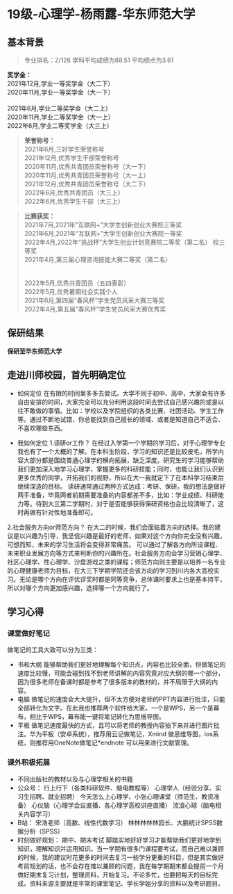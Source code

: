 # 19级-心理学-杨雨露-华东师范大学

## 基本背景
> 专业排名：2/126
> 学科平均成绩为88.51
> 平均绩点为3.61
>
**奖学金：**  
2021年12月,学业一等奖学金（大二下）  <br> 
2020年11月,学业一等奖学金（大一下）  <br>  
2021年6月,学业二等奖学金（大二上）   <br> 
2020年11月,学业二等奖学金（大一上）   <br> 
2022年6月,学业二等奖学金（大三上）   <br> 
   
>**荣誉称号：**   
2021年6月,三好学生荣誉称号  <br> 
2021年12月,优秀学生干部荣誉称号  <br> 
2020年11月,优秀共青团员荣誉称号（大一下）  <br> 
2020年11月,优秀共青团员荣誉称号（大一上）   <br> 
2021年12月,优秀共青团员荣誉称号（大二下）  <br> 
2022年6月,优秀共青团员（大三上）  <br> 
2022年6月,优秀学生干部（大三上）  <br> 

>**比赛获奖：**   
2021年7月,2021年“互联网+”大学生创新创业大赛校三等奖   <br> 
2021年6月,2021年“互联网+”大学生创新创业大赛院一等奖   <br> 
2022年4月,2022年“挑战杯”大学生创业计划竞赛院二等奖（第二名） 校三等奖   <br> 
2021年4月,第三届心理咨询技能大赛二等奖（第二名）  <br> <br>  
2022年5月,优秀共青团员（五四表彰）   <br> 
2022年5月,优秀暑期社会实践个人   <br> 
2021年6月,第四届“春风杯”学生党员风采大赛三等奖   <br> 
2022年4月,第五届“春风杯”学生党员风采大赛优秀奖   <br> 



## 保研结果
**保研至华东师范大学**

## 走进川师校园，首先明确定位

* 如何定位
  在有限的时间里多多去尝试。大学不同于初中、高中，大家会有许多自由安排的时间，大家完全可以充分利用这段时间去尝试自己感兴趣的或是以往不敢做的事情。比如：学校以及学院组织的各类比赛、社团活动、学生工作等。通过不断地试错，你总能找到自己擅长的领域、或者是知道自己不适合、不喜欢哪些东西。

* 我如何定位
1.读研or工作？
在经过入学第一个学期的学习后，对于心理学专业我也有了一个大概的了解。在本科生阶段，学习的知识还是比较皮毛，所学内容大部分都是围绕普通心理学的横向拓展，缺乏深度。研究生的学习能够帮助我们更加深入地学习心理学，掌握更多的科研技能；同时，也能让我们认识到更多优秀的同学，开拓我们的视野，所以在大一我就定下了在本科学习结束后继续深造的目标。
读研通常通过两种方式达成：考研、保研。我的想法是做好两手准备，毕竟两者前期需要准备的内容都差不多，比如：学业成绩、科研能力等。待到大三第二学期时，对于是否能够获得保研资格也会比较清晰了，这时再做有针对性地准备即可。

2.社会服务方向or师范方向？
在大二的时候，我们会面临着方向的选择。我的建议是以兴趣为引导，我坚信兴趣是最好的老师，如果对这个方向你完全没有兴趣，可想而知，未来的学习生活将会变得非常痛苦。
可以通过了解各方向所设课程、未来职业发展方向等方式来判断你的兴趣所在。社会服务方向会学习营销心理学、社区心理学、性心理学、沙盘游戏之类的课程；师范方向则主要是以培养一名专业的心理健康老师为目标，在大三下学期学院还会该方向的学习到川内各大高校实习。无论是哪个方向在评优评奖时都是同等竞争，总体课时要求上也是基本持平，所以对哪个方向更加感兴趣，选择哪一个方向就行了。

## 学习心得

### 课堂做好笔记
做笔记的工具大致可以分为三类：
* 书和大纲 
  能够帮助我们更好地理解每个知识点，内容也比较全面，但做笔记的速度比较慢，可能会碰到找不到老师讲解的内容究竟对应大纲的哪一个部分，因为很多老师在备课时都是参考了很多版本的教材的，并不局限于大纲的内容。
* 电脑 
  做笔记的速度会大大提升，但不太方便对老师的PPT内容进行批注，只能全部转化为文字。在此我也推荐两个软件给大家。一个是WPS，另一个是幕布，相比于WPS，幕布能一键将笔记转化为思维导图。
* 平板 
  做笔记速度最快的方式，且可以将老师的教授内容拍下来并进行图片批注。华为平板（安卓系统），推荐用云记做笔记，Xmind 做思维导图，ios系统，则推荐用OneNote做笔记*endnote 可以用来进行文献管理。


### 课外积极拓展
* 不同出版社的教材以及与心理学相关的书籍
* 公众号： 
行上行下（各类科研软件、脑电教程等）
心理学人（经验分享、实习生招聘、就业招聘）
今天怎么上心理学、小张心理课堂（师范生、教资准备）
心仪脑（心理学会议直播、各心理学高校讲座直播）
流浪心球（脑电相关内容学习）
* B站：
宋浩老师（高数、线性代数学习）
林林林林林园长、大鹏统计SPSS数据分析（SPSS）
* 时刻做好规划：
期中、期末考试 脚踏实地好好学习才能帮助我们更好地学到知识，理解知识并运用知识。当一学期有很多门课程要考试，而自己难以兼顾的时候，我的建议时花更多的时间去复习一些学分更重的科目，但是其实做好考前规划的话，也不会存在难以兼顾的问题，我在每学期期末都会提前一个月做好期末复习计划，整理资料，开始复习。不论多忙，也要把每天的目标完成。资料来源主要就是平常的课堂笔记、学长学姐分享的资料以及考研题目。